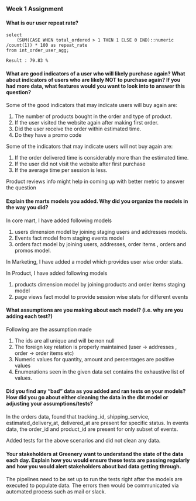 ### Week 1 Assignment
#### What is our user repeat rate?
```
select 
    (SUM(CASE WHEN total_ordered > 1 THEN 1 ELSE 0 END)::numeric /count(1)) * 100 as repeat_rate 
from int_order_user_agg;

Result : 79.83 %
```

#### What are good indicators of a user who will likely purchase again? What about indicators of users who are likely NOT to purchase again? If you had more data, what features would you want to look into to answer this question?
Some of the good indicators that may indicate users will buy again are:
1. The number of products bought in the order and type of product.
2. If the user visited the website again after making first order.
3. Did the user receive the order within estimated time.
4. Do they have a promo code

Some of the indicators that may indicate users will not buy again are:
1. If the order delivered time is considerably more than the estimated time.
2. If the user did not visit the website after first purchase
3. If the average time per session is less.

Product reviews info might help in coming up with better metric to answer the question

#### Explain the marts models you added. Why did you organize the models in the way you did?
In core mart, I have added following models
1. users dimension model by joining staging users and addresses models. 
2. Events fact model from staging events model
3. orders fact model by joining users, addresses, order items , orders and promos model. 

In Marketing, I have added a model which provides user wise order stats.

In Product, I have added following models
1. products dimension model by joining products and order items staging model
2. page views fact model to provide session wise stats for different events

#### What assumptions are you making about each model? (i.e. why are you adding each test?)

Following are the assumption made
1. The ids are all unique and will be non null
2. The foreign key relation is properly maintained (user -> addresses , order -> order items etc)
3. Numeric values for quantity, amount and percentages are positive values 
4. Enumerations seen in the given data set contains the exhaustive list of values.

#### Did you find any “bad” data as you added and ran tests on your models? How did you go about either cleaning the data in the dbt model or adjusting your assumptions/tests?
In the orders data, found that tracking_id, shipping_service, estimated_delivery_at, delivered_at are present for specific status. 
In events data, the order_id and product_id are present for only subset of events. 

Added tests for the above scenarios and did not clean any data.

#### Your stakeholders at Greenery want to understand the state of the data each day. Explain how you would ensure these tests are passing regularly and how you would alert stakeholders about bad data getting through.

The pipelines need to be set up to run the tests right after the models are executed to populate data. The errors then would be communicated via automated process such as mail or slack.